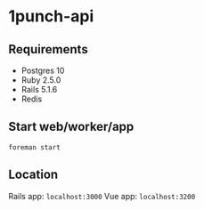 # 1punch-api

## Requirements

* Postgres 10
* Ruby 2.5.0
* Rails 5.1.6
* Redis

## Start web/worker/app

`foreman start`

## Location

Rails app: `localhost:3000`
Vue app: `localhost:3200`
